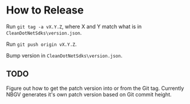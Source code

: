 # How to Release

Run `git tag -a vX.Y.Z`, where X and Y match what is in `CleanDotNetSdks\version.json`.

Run `git push origin vX.Y.Z`.

Bump version in `CleanDotNetSdks\version.json`.

## TODO

Figure out how to get the patch version into or from the Git tag. Currently NBGV generates it's own
patch version based on Git commit height.
